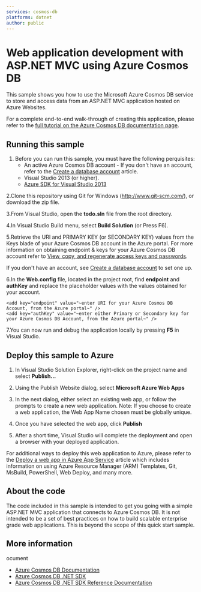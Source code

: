 ```yaml
---
services: cosmos-db
platforms: dotnet
author: public
---
```


# Web application development with ASP.NET MVC using Azure Cosmos DB
This sample shows you how to use the Microsoft Azure Cosmos DB service to store and access data from an ASP.NET MVC application hosted on Azure Websites. 

For a complete end-to-end walk-through of creating this application, please refer to the [full tutorial on the Azure Cosmos DB documentation page](https://docs.microsoft.com/azure/cosmos-db/sql-api-dotnet-application).

## Running this sample

1. Before you can run this sample, you must have the following perquisites:
	- An active Azure Cosmos DB account - If you don't have an account, refer to the [Create a database account](https://docs.microsoft.com/azure/cosmos-db/create-sql-api-dotnet#create-a-database-account) article.
	- Visual Studio 2013 (or higher).
	- [Azure SDK for Visual Studio 2013](https://azure.microsoft.com/en-us/downloads/)

2.Clone this repository using Git for Windows (http://www.git-scm.com/), or download the zip file.

3.From Visual Studio, open the **todo.sln** file from the root directory.

4.In Visual Studio Build menu, select **Build Solution** (or Press F6). 

5.Retrieve the URI and PRIMARY KEY (or SECONDARY KEY) values from the Keys blade of your Azure Cosmos DB account in the Azure portal. For more information on obtaining endpoint & keys for your Azure Cosmos DB account refer to [View, copy, and regenerate access keys and passwords](https://docs.microsoft.com/azure/cosmos-db/manage-account#keys).

If you don't have an account, see [Create a database account](https://docs.microsoft.com/azure/cosmos-db/create-sql-api-dotnet#create-a-database-account) to set one up.

6.In the **Web.config** file, located in the project root, find **endpoint** and **authKey** and replace the placeholder values with the values obtained for your account.

	<add key="endpoint" value="~enter URI for your Azure Cosmos DB Account, from the Azure portal~" /> 
	<add key="authKey" value="~enter either Primary or Secondary key for your Azure Cosmos DB Account, from the Azure portal~" /> 

7.You can now run and debug the application locally by pressing **F5** in Visual Studio.

## Deploy this sample to Azure

1. In Visual Studio Solution Explorer, right-click on the project name and select **Publish...**

2. Using the Publish Website dialog, select **Microsoft Azure Web Apps**

3. In the next dialog, either select an existing web app, or follow the prompts to create a new web application. Note: If you choose to create a web application, the Web App Name chosen must be globally unique. 

4. Once you have selected the web app, click **Publish**

5. After a short time, Visual Studio will complete the deployment and open a browser with your deployed application. 

For additional ways to deploy this web application to Azure, please refer to the [Deploy a web app in Azure App Service](https://azure.microsoft.com/en-us/documentation/articles/web-sites-deploy/) article which includes information on using Azure Resource Manager (ARM) Templates, Git, MsBuild, PowerShell, Web Deploy, and many more. 

## About the code
The code included in this sample is intended to get you going with a simple ASP.NET MVC application that connects to Azure Cosmos DB. It is not intended to be a set of best practices on how to build scalable enterprise grade web applications. This is beyond the scope of this quick start sample. 

## More information
ocument
- [Azure Cosmos DB Documentation](https://docs.microsoft.com/en-us/azure/cosmos-db/index)
- [Azure Cosmos DB .NET SDK](https://docs.microsoft.com/azure/cosmos-db/sql-api-sdk-dotnet)
- [Azure Cosmos DB .NET SDK Reference Documentation](https://docs.microsoft.com/dotnet/api/overview/azure/cosmosdb?view=azure-dotnet)
